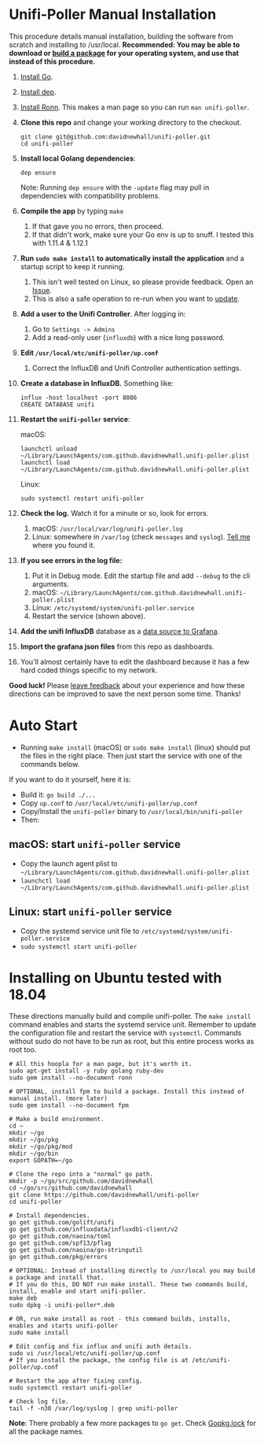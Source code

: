 # Unifi-Poller Manual Installation

This procedure details manual installation, building the software from scratch and installing to /usr/local. **Recommended: You may be able to download or [build a package](https://github.com/davidnewhall/unifi-poller/wiki/Package-Install) for your operating system, and use that instead of this procedure.**

1. [Install Go](https://golang.org/doc/install). 
1. [Install dep](https://golang.github.io/dep/docs/installation.html).
1. [Install Ronn](Ronn). This makes a man page so you can run `man unifi-poller`.
1. **Clone this repo** and change your working directory to the checkout.
   ```shell
   git clone git@github.com:davidnewhall/unifi-poller.git
   cd unifi-poller
   ```
1. **Install local Golang dependencies**: 
   ```shell
   dep ensure
   ```
   Note: Running `dep ensure` with the `-update` flag may pull in dependencies with compatibility problems.

1. **Compile the app** by typing `make`
   1. If that gave you no errors, then proceed.
   1. If that didn't work, make sure your Go env is up to snuff. I tested this with 1.11.4 & 1.12.1
1. **Run `sudo make install` to automatically install the application** and a startup script to keep it running.
   1. This isn't well tested on Linux, so please provide feedback. Open an [Issue](https://github.com/davidnewhall/unifi-poller/issues/new).
   1. This is also a safe operation to re-run when you want to [update](Updating).
1. **Add a user to the Unifi Controller**. After logging in:
    1. Go to `Settings -> Admins`
    1. Add a read-only user (`influxdb`) with a nice long password. 
1. **Edit `/usr/local/etc/unifi-poller/up.conf`**
    1. Correct the InfluxDB and Unifi Controller authentication settings.
1. **Create a database in InfluxDB.**  Something like:
   ```shell
   influx -host localhost -port 8086
   CREATE DATABASE unifi
   ```
1. **Restart the `unifi-poller` service**:
  
      macOS: 
      ```shell
      launchctl unload ~/Library/LaunchAgents/com.github.davidnewhall.unifi-poller.plist
      launchctl load ~/Library/LaunchAgents/com.github.davidnewhall.unifi-poller.plist
      ```
      Linux:
      ```shell
      sudo systemctl restart unifi-poller
      ```
1. **Check the log.** Watch it for a minute or so, look for errors.
   1. macOS: `/usr/local/var/log/unifi-poller.log`
   1. Linux: somewhere in `/var/log` (check `messages` and `syslog`). [Tell me](https://github.com/davidnewhall/unifi-poller/issues/new) where you found it.
1. **If you see errors in the log file:**
   1. Put it in Debug mode. Edit the startup file and add `--debug` to the cli arguments.
   1. macOS: `~/Library/LaunchAgents/com.github.davidnewhall.unifi-poller.plist`
   1. Linux: `/etc/systemd/system/unifi-poller.service`
   1. Restart the service (shown above).
1. **Add the unifi InfluxDB** database as a [data source to Grafana](https://grafana.com/docs/features/datasources/influxdb/). 
1. **Import the grafana json files** from this repo as dashboards.
1. You'll almost certainly have to edit the dashboard because it has a few hard coded things specific to my network.

**Good luck!** Please [leave feedback](https://github.com/davidnewhall/unifi-poller/issues/new) about your experience and how these directions can be improved to save the next person some time. Thanks!

# Auto Start
- Running `make install` (macOS) or `sudo make install` (linux) should put the files in the right place. Then just start the service with one of the commands below. 

If you want to do it yourself, here it is:
- Build it: `go build ./...`
- Copy `up.conf` to `/usr/local/etc/unifi-poller/up.conf`
- Copy/Install the `unifi-poller` binary to `/usr/local/bin/unifi-poller`
- Then:

## macOS: start `unifi-poller` service
- Copy the launch agent plist to `~/Library/LaunchAgents/com.github.davidnewhall.unifi-poller.plist`
- `launchctl load ~/Library/LaunchAgents/com.github.davidnewhall.unifi-poller.plist`

## Linux: start `unifi-poller` service 
- Copy the systemd service unit file to `/etc/systemd/system/unifi-poller.service`
- `sudo systemctl start unifi-poller`

# Installing on Ubuntu tested with 18.04
These directions manually build and compile unifi-poller. The `make install` command enables and starts the systemd service unit. Remember to update the configuration file and restart the service with `systemctl`. Commands without sudo do not have to be run as root, but this entire process works as root too.
 
```shell
# All this hoopla for a man page, but it's worth it.
sudo apt-get install -y ruby golang ruby-dev
sudo gem install --no-document ronn

# OPTIONAL, install fpm to build a package. Install this instead of manual install. (more later)
sudo gem install --no-document fpm

# Make a build environment.
cd ~
mkdir ~/go
mkdir ~/go/pkg
mkdir ~/go/pkg/mod
mkdir ~/go/bin
export GOPATH=~/go

# Clone the repo into a "normal" go path.
mkdir -p ~/go/src/github.com/davidnewhall
cd ~/go/src/github.com/davidnewhall
git clone https://github.com/davidnewhall/unifi-poller
cd unifi-poller

# Install dependencies.
go get github.com/golift/unifi
go get github.com/influxdata/influxdb1-client/v2
go get github.com/naoina/toml
go get github.com/spf13/pflag
go get github.com/naoina/go-stringutil
go get github.com/pkg/errors

# OPTIONAL: Instead of installing directly to /usr/local you may build a package and install that.
# If you do this, DO NOT run make install. These two commands build, install, enable and start unifi-poller.
make deb
sudo dpkg -i unifi-poller*.deb

# OR, run make install as root - this command builds, installs, enables and starts unifi-poller
sudo make install

# Edit config and fix influx and unifi auth details.
sudo vi /usr/local/etc/unifi-poller/up.conf
# If you install the package, the config file is at /etc/unifi-poller/up.conf

# Restart the app after fixing config.
sudo systemctl restart unifi-poller

# Check log file.
tail -f -n30 /var/log/syslog | grep unifi-poller
```
**Note**: There probably a few more packages to `go get`. Check [Gopkg.lock](https://github.com/davidnewhall/unifi-poller/blob/master/Gopkg.lock) for all the package names.